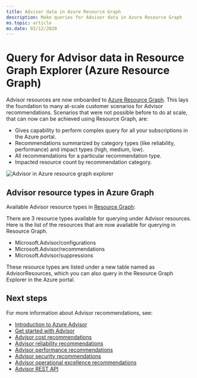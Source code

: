 ```yaml
---
title: Advisor data in Azure Resource Graph
description: Make queries for Advisor data in Azure Resource Graph
ms.topic: article
ms.date: 03/12/2020
---
```


# Query for Advisor data in Resource Graph Explorer (Azure Resource Graph)

Advisor resources are now onboarded to [Azure Resource Graph](https://azure.microsoft.com/features/resource-graph/). This lays the foundation to many at-scale customer scenarios for Advisor recommendations. Scenarios that were not possible before to do at scale, that can now can be achieved using Resource Graph, are:

* Gives capability to perform complex query for all your subscriptions in the Azure portal.
* Recommendations summarized by category types (like reliability, performance)  and impact types (high, medium, low).
* All recommendations for a particular recommendation type.
* Impacted resource count by recommendation category.

![Advisor in Azure resource graph explorer](./media/azure-resource-graph-1.png)  

## Advisor resource types in Azure Graph

Available Advisor resource types in [Resource Graph](/azure/governance/resource-graph/):

There are 3 resource types available for querying under Advisor resources. Here is the list of the resources that are now available for querying in Resource Graph.

* Microsoft.Advisor/configurations
* Microsoft.Advisor/recommendations
* Microsoft.Advisor/suppressions

These resource types are listed under a new table named as AdvisorResources, which you can also query in the Resource Graph Explorer in the Azure portal.

## Next steps

For more information about Advisor recommendations, see:

* [Introduction to Azure Advisor](advisor-overview.md)
* [Get started with Advisor](advisor-get-started.md)
* [Advisor cost recommendations](advisor-cost-recommendations.md)
* [Advisor reliability recommendations](advisor-high-availability-recommendations.md)
* [Advisor performance recommendations](advisor-performance-recommendations.md)
* [Advisor security recommendations](advisor-security-recommendations.md)
* [Advisor operational excellence recommendations](advisor-operational-excellence-recommendations.md)
* [Advisor REST API](/rest/api/advisor/)
